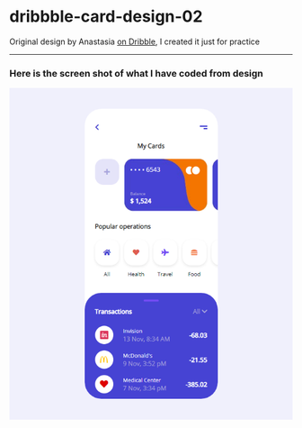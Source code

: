 # dribbble-card-design-02
Original design by Anastasia [on Dribble](https://dribbble.com/shots/9513455-Finance-app-Mobile-app/attachments/1539129?mode=media), I created it just for practice
- - - - -
### Here is the screen shot of what I have coded from design
![screen-shot](https://github.com/saadsaif97/dribbble-card-design-02/blob/master/screen-shot.png)
